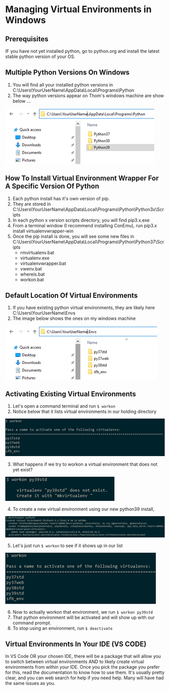 # Managing Virtual Environments in Windows

## Prerequisites
IF you have not yet installed python, go to python.org and install the latest stable python version of your OS.

## Multiple Python Versions On Windows
1. You will find all your installed python versions in C:\Users\YourUserName\AppData\Local\Programs\Python
2. The way python versions appear on Thom's windows machine are show below ...

![Python Versions On Thom's Machine](Python_Versions.png)

## How To Install Virtual Environment Wrapper For A Specific Version Of Python
1. Each python install has it's own version of pip.
2. They are stored in C:\Users\YourUserName\AppData\Local\Programs\Python\Python3x\Scripts
3. In each python x version scripts directory, you will find pip3.x.exe
4. From a terminal window (I recommend installing ConEmu), run pip3.x install virtualenvwrapper-win
5. Once the pip install is done, you will see some new files in C:\Users\YourUserName\AppData\Local\Programs\Python\Python37\Scripts
    * rmvirtualenv.bat
    * virtualenv.exe
    * virtualenvwrapper.bat
    * vwenv.bat
    * whereis.bat
    * workon.bat

## Default Location Of Virtual Environments
1. If you have existing python virtual environments, they are likely here C:\Users\YourUserName\Envs
2. The image below shows the ones on my windows machine

![Thom's Virtual Environments](Windows_Python_VENVs.png)

## Activating Existing Virtual Environments
1. Let's open a command terminal and run ```$ workon```
2. Notice below that it lists virtual environments in our holding directory

![workon command](workon_command_before.png)

3. What happens if we try to workon a virtual environment that does not yet exist?

![workon non existing env command](workon_venv_name_command.png)

4. To create a new virtual environment using our new python39 install,

![mkvirtualenv command](mkvirtualenv_name.png)

5. Let's just run ```$ workon``` to see if it shows up in our list

![workon command again](workon_command_after.png)

6. Now to actually workon that environment, we run ```$ workon py39std``` 
7. That python environment will be activated and will show up with our command prompt.
8. To stop using an environment, run ```$ deactivate```

## Virtual Environments In Your IDE (VS CODE)
In VS Code OR your chosen IDE, there will be a package that will allow you to switch between virtual environments AND to likely create virtual environments from within your IDE. Once you pick the package you prefer for this, read the documentation to know how to use them. It's usually pretty clear, and you can web search for help if you need help. Many will have had the same issues as you.
